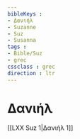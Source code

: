 ```yaml
---
bibleKeys : 
- Δανιήλ
- Suzanne
- Suz
- Susanna
tags : 
- Bible/Suz
- grec
cssclass : grec
direction : ltr
---
```


# Δανιήλ

[[LXX Suz 1|Δανιήλ 1]]
